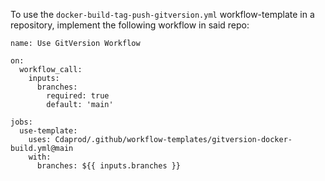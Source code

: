 To use the `docker-build-tag-push-gitversion.yml` workflow-template in a repository, implement the following workflow in said repo:

```
name: Use GitVersion Workflow

on:
  workflow_call:
    inputs:
      branches:
        required: true
        default: 'main'

jobs:
  use-template:
    uses: Cdaprod/.github/workflow-templates/gitversion-docker-build.yml@main
    with:
      branches: ${{ inputs.branches }}
```